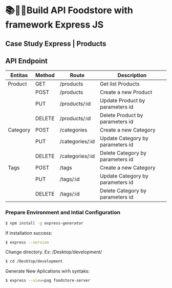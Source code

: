 # 📚👨‍💻Build API Foodstore with framework Express JS

## Case Study Express | Products

## API Endpoint
| Entitas | Method | Route | Description |
| ------- |------- | ----- | ----------- |
| Product | GET    | /products | Get list Products | 
|         | POST   | /products | Create a new Product |
|         | PUT    | /products/:id | Update Product by parameters id |
|         | DELETE | /products/:id | Delete Product by parameters id |
| Category | POST   | /categories | Create a new Category |
|         | PUT    | /categories/:id | Update Category by parameters id |
|         | DELETE | /categories/:id | Delete Category by parameters id |
| Tags    | POST   | /tags | Create a new Category |
|         | PUT    | /tags/:id | Update Category by parameters id |
|         | DELETE | /tags/:id | Delete Category by parameters id |



### Prepare Environment and Intial Configuration
```bash
$ npm install -g express-generator
```
If installation success:
```bash
$ express --version
```

Change directory. Ex: /Desktop/development/
```bash
$ cd /Desktop/development 
```

Generate New Aplications wirh syntaks:
```bash
$ express --view=pug foodstore-server
```
